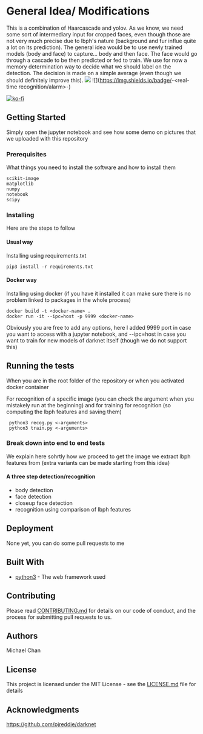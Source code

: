 # General Idea/ Modifications

This is a combination of Haarcascade and yolov. As we know, we need some sort of intermediary input for cropped faces, even though those are not very much precise due to lbph's nature (background and fur influe quite a lot on its prediction). 
The general idea would be to use newly trained models (body and face) to capture... body and then face. The face would go through a cascade to be then predicted or fed to train. 
We use for now a memory determination way to decide what we should label on the detection. The decision is made on a simple average (even though we should definitely improve this). 
![](https://img.shields.io/badge/<Implementation>-<yolo+lbph>-<success>)
![](https://img.shields.io/badge/<Implementation>-<real-time recognition/alarm>-<red>)

[![ko-fi](https://www.ko-fi.com/img/githubbutton_sm.svg)](https://ko-fi.com/R5R11K2H4)


## Getting Started

Simply open the jupyter notebook and see how some demo on pictures that we uploaded with this repository

### Prerequisites

What things you need to install the software and how to install them

```
scikit-image
matplotlib
numpy
notebook
scipy
```

### Installing

Here are the steps to follow

#### Usual way
Installing using requirements.txt
```
pip3 install -r requirements.txt
```

#### Docker way
Installing using docker (if you have it installed it can make sure there is no problem linked to packages in the whole process)
```
docker build -t <docker-name> .
docker run -it --ipc=host -p 9999 <docker-name> 
```


Obviously you are free to add any options, here I added 9999 port in case you want to access with a jupyter notebook, and --ipc=host in case you want to train for new models of darknet itself (though we do not support this)

## Running the tests

When you are in the root folder of the repository or when you activated docker container 

For recognition of a specific image (you can check the argument when you mistakely run at the beginning) and for training for recognition (so computing the lbph features and saving them)
```
 python3 recog.py <-arguments>
 python3 train.py <-arguments>
```

### Break down into end to end tests

We explain here sohrtly how we proceed to get the image we extract lbph features from (extra variants can be made starting from this idea)

#### A three step detection/recognition 
- body detection
- face detection
- closeup face detection
- recognition using comparison of lbph features


## Deployment

None yet, you can do some pull requests to me

## Built With

* [python3](https://www.python.org/download/releases/3.0/) - The web framework used

## Contributing

Please read [CONTRIBUTING.md](https://gist.github.com/PurpleBooth/b24679402957c63ec426) for details on our code of conduct, and the process for submitting pull requests to us.

## Authors
Michael Chan
## License

This project is licensed under the MIT License - see the [LICENSE.md](LICENSE) file for details

## Acknowledgments
https://github.com/pjreddie/darknet









